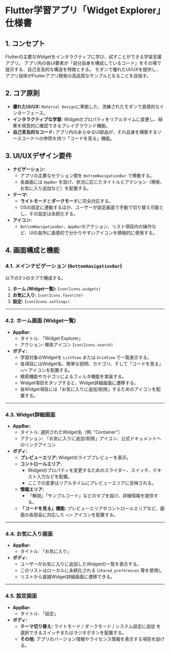 # Flutter学習アプリ「Widget Explorer」仕様書

## 1. コンセプト

Flutterの主要なWidgetをインタラクティブに学び、試すことができる学習支援アプリ。
アプリ内の各UI要素が「自分自身を構成しているコード」をその場で提示する、自己言及的な構造を特徴とする。
モダンで優れたUI/UXを提供し、アプリ自体がFlutterアプリ開発の高品質なサンプルとなることを目指す。

## 2. コア原則

- **優れたUI/UX:** `Material Design`に準拠した、洗練されたモダンで直感的なインターフェース。
- **インタラクティブな学習:** Widgetのプロパティをリアルタイムに変更し、結果を視覚的に確認できるプレイグラウンド機能。
- **自己言及的なコード:** アプリ内のあらゆるUI部品が、それ自身を構築するソースコードへの参照を持つ「コードを見る」機能。

## 3. UI/UXデザイン要件

- **ナビゲーション:**
    - アプリの主要なセクション間を `BottomNavigationBar` で移動する。
    - 各画面には `AppBar` を設け、状況に応じたタイトルとアクション（検索、お気に入り追加など）を配置する。
- **テーマ:**
    - **ライトモード**と**ダークモード**に完全対応する。
    - OSの設定に連動するほか、ユーザーが設定画面で手動で切り替え可能とし、その設定は永続化する。
- **アイコン:**
    - `BottomNavigationBar`、`AppBar`のアクション、リスト項目内の操作など、UIの各所に直感的で分かりやすいアイコンを積極的に使用する。

## 4. 画面構成と機能

### 4.1. メインナビゲーション (`BottomNavigationBar`)

以下の3つのタブで構成する。

1.  **ホーム (Widget一覧):** `Icon(Icons.widgets)`
2.  **お気に入り:** `Icon(Icons.favorite)`
3.  **設定:** `Icon(Icons.settings)`

---

### 4.2. ホーム画面 (Widget一覧)

- **AppBar:**
    - タイトル: 「Widget Explorer」
    - アクション: 検索アイコン `Icon(Icons.search)`
- **ボディ:**
    - 学習対象のWidgetを `ListView` または `GridView` で一覧表示する。
    - 各項目にはWidget名、簡単な説明、カテゴリ、そして「コードを見る」`</>` アイコンを配置する。
    - 検索機能やカテゴリによるフィルタ機能を実装する。
    - Widget項目をタップすると、Widget詳細画面に遷移する。
    - 各Widget項目には「お気に入りに追加/削除」するためのアイコンを配置する。

---

### 4.3. Widget詳細画面

- **AppBar:**
    - タイトル: 選択されたWidget名（例: "Container"）
    - アクション: 「お気に入りに追加/削除」アイコン、公式ドキュメントへのリンクアイコン
- **ボディ:**
    - **プレビューエリア:** Widgetのライブプレビューを表示。
    - **コントロールエリア:**
        - Widgetのプロパティを変更するためのスライダー、スイッチ、テキスト入力などを配置。
        - ここでの変更はリアルタイムにプレビューエリアに反映される。
    - **情報エリア:**
        - 「解説」「サンプルコード」などのタブを設け、詳細情報を提供する。
    - **「コードを見る」機能:** プレビューエリアやコントロールエリアなど、画面の各部品に対応した `</>` アイコンを配置する。

---

### 4.4. お気に入り画面

- **AppBar:**
    - タイトル: 「お気に入り」
- **ボディ:**
    - ユーザーがお気に入りに追加したWidgetの一覧を表示する。
    - このリストはローカルに永続化される (`shared_preferences` 等を使用)。
    - リストから直接Widget詳細画面に遷移できる。

---

### 4.5. 設定画面

- **AppBar:**
    - タイトル: 「設定」
- **ボディ:**
    - **テーマ切り替え:** ライトモード / ダークモード / システム設定に追従 を選択できるスイッチまたはラジオボタンを配置する。
    - **その他:** アプリのバージョン情報やライセンス情報を表示する項目を設ける。
